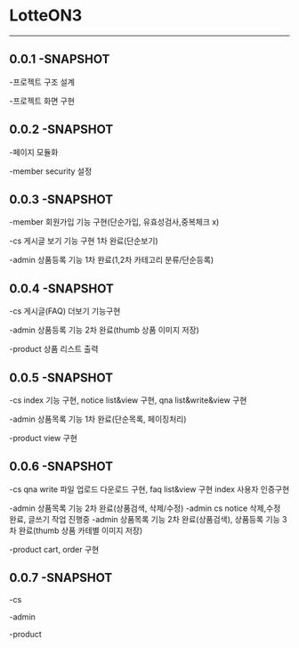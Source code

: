 # LotteON3
---
## 0.0.1 -SNAPSHOT

-프로젝트 구조 설계

-프로젝트 화면 구현

## 0.0.2 -SNAPSHOT 

-페이지 모듈화

-member security 설정

## 0.0.3 -SNAPSHOT

-member 회원가입 기능 구현(단순가입, 유효성검사,중복체크 x)

-cs 게시글 보기 기능 구현 1차 완료(단순보기)

-admin 상품등록 기능 1차 완료(1,2차 카테고리 분류/단순등록)

## 0.0.4 -SNAPSHOT

-cs 게시글(FAQ) 더보기 기능구현

-admin 상품등록 기능 2차 완료(thumb 상품 이미지 저장)

-product 상품 리스트 출력  

## 0.0.5 -SNAPSHOT

-cs index 기능 구현, notice list&view 구현, qna list&write&view 구현

-admin 상품목록 기능 1차 완료(단순목록, 페이징처리)

-product view 구현 

## 0.0.6 -SNAPSHOT

-cs qna write 파일 업로드 다운로드 구현, faq list&view 구현 index 사용자 인증구현


-admin 상품목록 기능 2차 완료(상품검색, 삭제/수정)
-admin cs notice 삭제,수정 완료, 글쓰기 작업 진행중
-admin 상품목록 기능 2차 완료(상품검색), 상품등록 기능 3차 완료(thumb 상품 카테별 이미지 저장)

-product cart, order 구현

## 0.0.7 -SNAPSHOT

-cs 

-admin 

-product 
